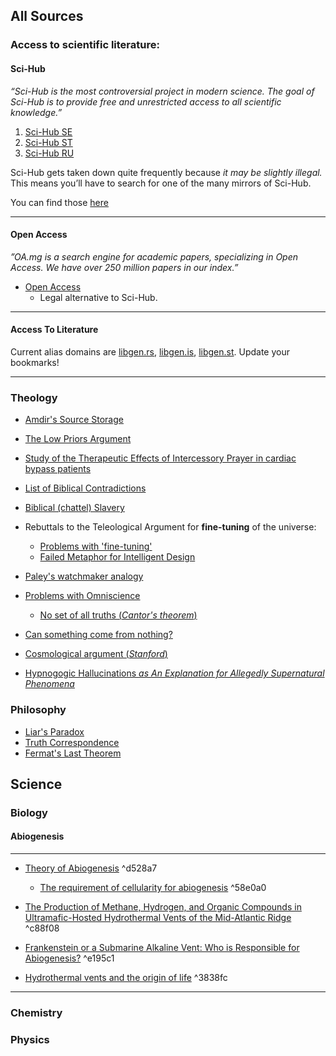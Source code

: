 ## All Sources
### Access to scientific literature:
#### Sci-Hub

*“Sci-Hub is the most controversial project in modern science. The goal of Sci-Hub is to provide free and unrestricted access to all scientific knowledge.”*

1. [Sci-Hub SE](https://sci-hub.st/)
2. [Sci-Hub ST](https://sci-hub.st/)
3. [Sci-Hub RU](https://sci-hub.ru/)

Sci-Hub gets taken down quite frequently because *it may be slightly illegal.* This means you’ll have to search for one of the many mirrors of Sci-Hub. 

You can find those [here](https://scihub.help/)

---
#### Open Access

*”OA.mg is a search engine for academic papers, specializing in Open Access. We have over 250 million papers in our index.”*

- [Open Access](https://www.oa.mg/)
	- Legal alternative to Sci-Hub.

---
#### Access To Literature

Current alias domains are [libgen.rs](http://libgen.rs/), [libgen.is](http://libgen.is/), [libgen.st](http://libgen.st/). Update your bookmarks!

---
### Theology

* [Amdir's Source Storage](https://drive.google.com/drive/folders/1mytSVi4Wgqn-RySI4xK1u1JBRmoX2Lmq)

* [The Low Priors Argument](https://plato.stanford.edu/entries/atheism-agnosticism/#:~:text=The%20basic%20idea%20behind%20the,theism%20is%20very%20probably%20false.)

* [Study of the Therapeutic Effects of Intercessory Prayer in cardiac bypass patients](https://pubmed.ncbi.nlm.nih.gov/16569567/)

* [List of Biblical Contradictions](https://www.atheists.org/activism/resources/biblical-contradictions/)

* [Biblical (chattel) Slavery](https://www.mdpi.com/2077-1444/12/8/570)

* Rebuttals to the Teleological Argument for **fine-tuning** of the universe:
    * [Problems with 'fine-tuning'](http://www.colyvan.com/papers/finetuning.pdf)
    * [Failed Metaphor for Intelligent Design](https://www.theatlantic.com/technology/archive/2015/02/god-watchmakers-and-the-short-half-lfe-of-technology-metaphors/385408/)

* [Paley's watchmaker analogy](https://en.wikipedia.org/wiki/Watchmaker_analogy)

* [Problems with Omniscience](http://www.pgrim.org/articles/omniscience9.pdf)
    * [No set of all truths (*Cantor's theorem*)](https://philpapers.org/rec/GRITIN-5)

* [Can something come from nothing?](https://web.physics.wustl.edu/alford/reviews/Krauss_Nothing.html#:~:text=Krauss%20uses%20the%20philosophical%20question,make%20it%20well%20worth%20reading.)

* [Cosmological argument (*Stanford*)](https://plato.stanford.edu/entries/cosmological-argument/)

* [Hypnogogic Hallucinations *as An Explanation for Allegedly Supernatural Phenomena*](https://www.sleepfoundation.org/how-sleep-works/hypnagogic-hallucinations#:~:text=Hypnagogic%20hallucinations%20are%20hallucinations%20that%20occur%20as%20you're%20falling,sensory%20at%20the%20same%20time.)
### Philosophy

* [Liar's Paradox](https://en.wikipedia.org/wiki/Liar_paradox)
* [Truth Correspondence](https://en.wikipedia.org/wiki/Liar_paradox)
* [Fermat's Last Theorem](https://www.britannica.com/science/Fermats-last-theorem)
## Science
### Biology
#### Abiogenesis
---
* [Theory of Abiogenesis](https://www.britannica.com/science/abiogenesis) ^d528a7
    * [The requirement of cellularity for abiogenesis](https://www.ncbi.nlm.nih.gov/pmc/articles/PMC8099592/) ^58e0a0

* [The Production of Methane, Hydrogen, and Organic Compounds in Ultramafic-Hosted Hydrothermal Vents of the Mid-Atlantic Ridge](https://www.liebertpub.com/doi/full/10.1089/ast.2014.1198)
 ^c88f08
* [Frankenstein or a Submarine Alkaline Vent: Who is Responsible for Abiogenesis?](https://onlinelibrary.wiley.com/doi/abs/10.1002/bies.201700182)
 ^e195c1
* [Hydrothermal vents and the origin of life](https://www.nature.com/articles/nrmicro1991) ^3838fc
---
### Chemistry

### Physics